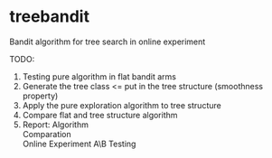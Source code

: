 # treebandit
Bandit algorithm for tree search in online experiment

TODO: <br />
1. Testing pure algorithm in flat bandit arms <br />
2. Generate the tree class <= put in the tree structure (smoothness property) <br />
3. Apply the pure exploration algorithm to tree structure <br />
4. Compare flat and tree structure algorithm <br />
5. Report: Algorithm <br />
           Comparation <br />
           Online Experiment A\B Testing <br />